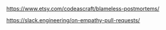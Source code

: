 https://www.etsy.com/codeascraft/blameless-postmortems/

https://slack.engineering/on-empathy-pull-requests/
